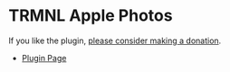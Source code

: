 # TRMNL Apple Photos

If you like the plugin, [please consider making a donation](https://buy.polar.sh/polar_cl_G5yA5blwytLyunu2gWo9SETvWQ6p0xceUbWqz02o2dK).

* [Plugin Page](https://usetrmnl.com/plugin_settings/new?keyname=apple_photos)

